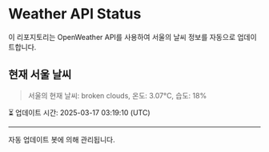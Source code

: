 
# Weather API Status

이 리포지토리는 OpenWeather API를 사용하여 서울의 날씨 정보를 자동으로 업데이트합니다.

## 현재 서울 날씨
> 서울의 현재 날씨: broken clouds, 온도: 3.07°C, 습도: 18%

⏳ 업데이트 시간: 2025-03-17 03:19:10 (UTC)

---
자동 업데이트 봇에 의해 관리됩니다.
